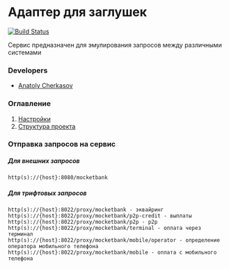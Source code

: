 # Адаптер для заглушек

[![Build Status](http://ci.rbkmoney.com/buildStatus/icon?job=rbkmoney_private/proxy-mocketbank/master)](http://ci.rbkmoney.com/job/rbkmoney_private/proxy-mocketbank/master)

Сервис предназначен для эмулирования запросов между различными системами


### Developers

- [Anatoly Cherkasov](https://github.com/avcherkasov)


### Оглавление

1. [Настройки](docs/settings.md)
1. [Структура проекта](docs/structure.md)


### Отправка запросов на сервис

##### Для внешних запросов
```
http(s)://{host}:8080/mocketbank
```

##### Для трифтовых запросов
```
http(s)://{host}:8022/proxy/mocketbank - эквайринг
http(s)://{host}:8022/proxy/mocketbank/p2p-credit - выплаты
http(s)://{host}:8022/proxy/mocketbank/p2p - p2p
http(s)://{host}:8022/proxy/mocketbank/terminal - оплата через терминал
http(s)://{host}:8022/proxy/mocketbank/mobile/operator - определение оператора мобильного телефона
http(s)://{host}:8022/proxy/mocketbank/mobile - оплата с мобильного телефона
```
